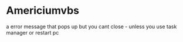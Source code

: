 # Americiumvbs
a error message that pops up but you cant close - unless you use task manager or restart pc
